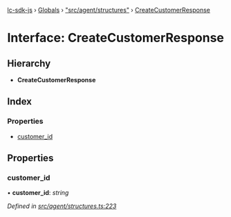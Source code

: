 [lc-sdk-js](../README.md) › [Globals](../globals.md) › ["src/agent/structures"](../modules/_src_agent_structures_.md) › [CreateCustomerResponse](_src_agent_structures_.createcustomerresponse.md)

# Interface: CreateCustomerResponse

## Hierarchy

* **CreateCustomerResponse**

## Index

### Properties

* [customer_id](_src_agent_structures_.createcustomerresponse.md#customer_id)

## Properties

###  customer_id

• **customer_id**: *string*

*Defined in [src/agent/structures.ts:223](https://github.com/livechat/lc-sdk-js/blob/38eeefe/src/agent/structures.ts#L223)*
